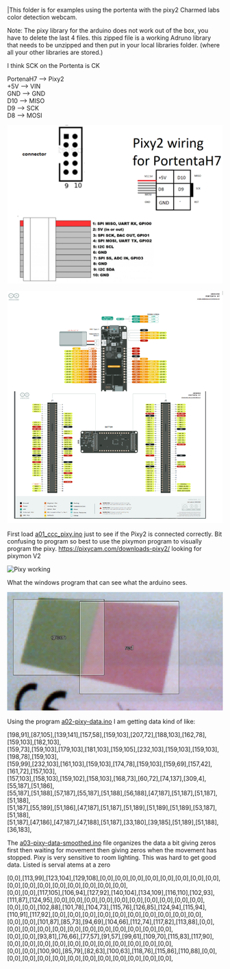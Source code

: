|This folder is for examples using the portenta with the pixy2 Charmed labs color detection webcam.

Note: The pixy library for the arduino does not work out of the box, you have to delete the last 4 files. this zipped file is a working Adruno library that needs to be unzipped and then put in your local libraries folder. (where all your other libraries are stored.)


I think SCK on the Portenta is CK

PortenaH7 --> Pixy2  
+5V --> VIN     
GND --> GND   
D10 --> MISO   
D9  --> SCK   
D8  --> MOSI   





![wire connectors](../image-video/pixy2-wiring.png)


![PortenaH7 Pinout](../image-video/bothPinout.png)

First load [a01_ccc_pixy.ino](a01_ccc_pixy.ino) just to see if the Pixy2 is connected correctly. Bit confusing to program so best to use the pixymon program to visually program the pixy. https://pixycam.com/downloads-pixy2/ looking for pixymon V2

![Pixy working](../image-video/pixy-combined.jpg)

What the windows program that can see what the arduino sees.

![Pixymon](../image-video/pixymon.png)

Using the program [a02-pixy-data.ino](a02-pixy-data.ino) I am getting data kind of like:

[198,91],[87,105],[139,141],[157,58],[159,103],[207,72],[188,103],[162,78],[159,103],[182,103],  
[159,73],[159,103],[179,103],[181,103],[159,105],[232,103],[159,103],[159,103],[198,78],[159,103],  
[159,99],[232,103],[161,103],[159,103],[174,78],[159,103],[159,69],[157,42],[161,72],[157,103],  
[157,103],[158,103],[159,102],[158,103],[168,73],[60,72],[74,137],[309,4],[55,187],[51,186],  
[55,187],[51,188],[57,187],[55,187],[51,188],[56,188],[47,187],[51,187],[51,187],[51,188],  
[51,187],[55,189],[51,186],[47,187],[51,187],[51,189],[51,189],[51,189],[53,187],[51,188],  
[51,187],[47,186],[47,187],[47,188],[51,187],[33,180],[39,185],[51,189],[51,188],[36,183],  





The [a03-pixy-data-smoothed.ino](a03-pixy-data-smoothed.ino) file organizes the data a bit giving zeros first then waiting for movement then giving zeros when the movement has stopped. Pixy is very sensitive to room lighting. This was hard to get good data. Listed is serval atems at a zero
  
[0,0],[113,99],[123,104],[129,108],[0,0],[0,0],[0,0],[0,0],[0,0],[0,0],[0,0],[0,0],[0,0],[0,0],[0,0],[0,0],[0,0],[0,0],[0,0],[0,0],  
[0,0],[0,0],[117,105],[106,94],[127,92],[140,104],[134,109],[116,110],[102,93],[111,87],[124,95],[0,0],[0,0],[0,0],[0,0],[0,0],[0,0],[0,0],[0,0],[0,0],[0,0],  
[0,0],[0,0],[102,88],[101,78],[104,73],[115,76],[126,85],[124,94],[115,94],[110,91],[117,92],[0,0],[0,0],[0,0],[0,0],[0,0],[0,0],[0,0],[0,0],[0,0],[0,0],  
[0,0],[0,0],[101,87],[85,73],[94,69],[104,66],[112,74],[117,82],[113,88],[0,0],[0,0],[0,0],[0,0],[0,0],[0,0],[0,0],[0,0],[0,0],[0,0],[0,0],[0,0],  
[0,0],[0,0],[93,81],[76,66],[77,57],[91,57],[99,61],[109,70],[115,83],[117,90],[0,0],[0,0],[0,0],[0,0],[0,0],[0,0],[0,0],[0,0],[0,0],[0,0],[0,0],  
[0,0],[0,0],[100,90],[85,79],[82,63],[100,63],[118,76],[115,86],[110,88],[0,0],[0,0],[0,0],[0,0],[0,0],[0,0],[0,0],[0,0],[0,0],[0,0],[0,0],[0,0],  




